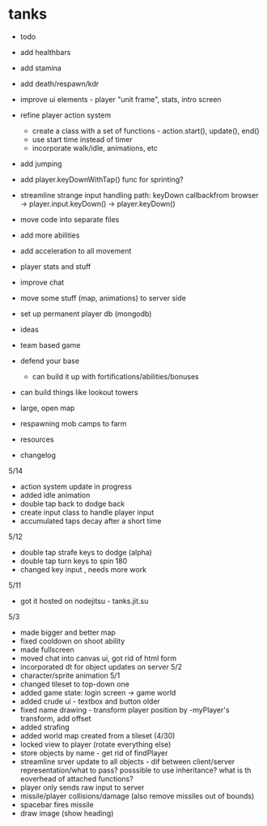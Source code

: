 tanks
=====

- todo

 - add healthbars
 - add stamina
 - add death/respawn/kdr
 - improve ui elements - player "unit frame", stats, intro screen
 
 - refine player action system
   - create a class with a set of functions - action.start(), update(), end()
   - use start time instead of timer
   - incorporate walk/idle, animations, etc
 - add jumping
 - add player.keyDownWithTap() func for sprinting?
 - streamline strange input handling path: keyDown callbackfrom browser -> player.input.keyDown() -> player.keyDown()
 
 - move code into separate files
 - add more abilities
 - add acceleration to all movement
 - player stats and stuff
 - improve chat
 - move some stuff (map, animations) to server side
 - set up permanent player db (mongodb)

- ideas

 - team based game
 - defend your base
   - can build it up with fortifications/abilities/bonuses
 - can build things like lookout towers
 - large, open map
 - respawning mob camps to farm
 - resources

- changelog

5/14
 - action system update in progress
 - added idle animation
 - double tap back to dodge back
 - create input class to handle player input
 - accumulated taps decay after a short time
 
5/12
 - double tap strafe keys to dodge (alpha)
 - double tap turn keys to spin 180
 - changed key input , needs more work

5/11
 - got it hosted on nodejitsu - tanks.jit.su
 
5/3
 - made bigger and better map
 - fixed cooldown on shoot ability
 - made fullscreen
 - moved chat into canvas ui, got rid of html form
 - incorporated dt for object updates on server
5/2
 - character/sprite animation
5/1
 - changed tileset to top-down one
 - added game state: login screen -> game world
 - added crude ui - textbox and button
 older
 - fixed name drawing - transform player position by -myPlayer's transform, add offset
 - added strafing
 - added world map created from a tileset (4/30)
 - locked view to player (rotate everything else)
 - store objects by name - get rid of findPlayer
 - streamline srver update to all objects - dif between client/server representation/what to pass? posssible to use inheritance? what is th eoverhead of attached functions?
 - player only sends raw input to server
 - missile/player collisions/damage (also remove missiles out of bounds)
 - spacebar fires missile
 - draw image (show heading)